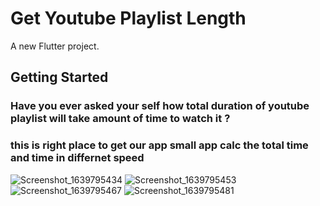 # Get Youtube Playlist Length

A new Flutter project.

## Getting Started

### Have you ever asked your self how total duration of youtube playlist will take amount of time to watch it ? 
### this is right place to get our app small app calc the total time and time in differnet speed 
![Screenshot_1639795434](https://user-images.githubusercontent.com/70527079/146687190-6f8904fd-727a-4567-81fd-79d6759e2f86.png)
![Screenshot_1639795453](https://user-images.githubusercontent.com/70527079/146687197-d135e1bf-99e1-4952-af4c-eb936eca469e.png)
![Screenshot_1639795467](https://user-images.githubusercontent.com/70527079/146687202-c79b0c33-45b5-4c38-bfd4-d2df0c4c8fed.png)
![Screenshot_1639795481](https://user-images.githubusercontent.com/70527079/146687205-14ec6486-788f-4e66-a094-5183112c4997.png)
